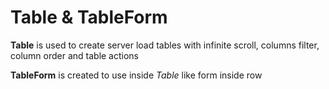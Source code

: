 # Table & TableForm
**Table** is used to create server load tables with infinite scroll, columns filter, column order and table actions

**TableForm** is created to use inside _Table_ like form inside row
